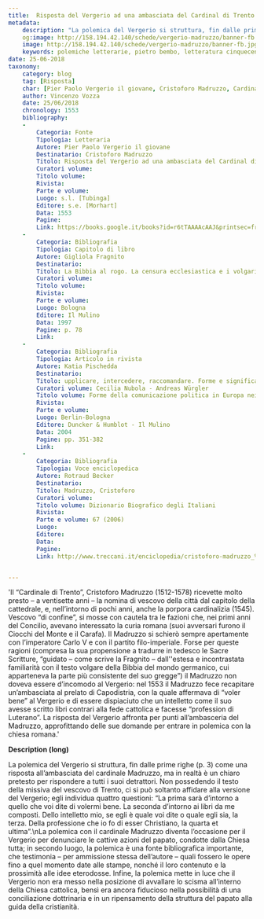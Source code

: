 ```yaml
---
title:  Risposta del Vergerio ad una ambasciata del Cardinal di Trento
metadata:
	description: "La polemica del Vergerio si struttura, fin dalle prime righe (p. 3) come una risposta all’ambasciata del cardinale Madruzzo"
	og:image: http://158.194.42.140/schede/vergerio-madruzzo/banner-fb.jpg
	image: http://158.194.42.140/schede/vergerio-madruzzo/banner-fb.jpg
	keywords: polemiche letterarie, pietro bembo, letteratura cinquecento
date: 25-06-2018
taxonomy:
	category: blog
    tag: [Risposta]
    char: [Pier Paolo Vergerio il giovane, Cristoforo Madruzzo, Cardinal Caetani, Giovanni Della Casa, Gherardo Busdrago, Tommaso Stella, Girolamo Muzio, Martin Lutero, Gasparo Contarini, Federico Fregoso, Jacopo Sadoleto]
    author: Vincenzo Vozza
    date: 25/06/2018
    chronology: 1553
    bibliography:
    -
        Categoria: Fonte
        Tipologia: Letteraria
        Autore: Pier Paolo Vergerio il giovane
        Destinatario: Cristoforo Madruzzo
        Titolo: Risposta del Vergerio ad una ambasciata del Cardinal di Trento
        Curatori volume: 
        Titolo volume: 
        Rivista: 
        Parte e volume: 
        Luogo: s.l. [Tubinga]
        Editore: s.e. [Morhart]
        Data: 1553
        Pagine: 
        Link: https://books.google.it/books?id=r6tTAAAAcAAJ&printsec=frontcover&hl=it&source=gbs_ge_summary_r&cad=0#v=onepage&q&f=false
    -
        Categoria: Bibliografia
        Tipologia: Capitolo di libro
        Autore: Gigliola Fragnito
        Destinatario: 
        Titolo: La Bibbia al rogo. La censura ecclesiastica e i volgarizzamenti della Scrittura (1471-1605)
        Curatori volume: 
        Titolo volume: 
        Rivista: 
        Parte e volume: 
        Luogo: Bologna
        Editore: Il Mulino
        Data: 1997
        Pagine: p. 78
        Link: 
    -
        Categoria: Bibliografia
        Tipologia: Articolo in rivista
        Autore: Katia Pischedda
        Destinatario: 
        Titolo: upplicare, intercedere, raccomandare. Forme e significati del chiedere nella corrispondenza di Cristoforo Madruzzo (1539-1567)
        Curatori volume: Cecilia Nubola - Andreas Würgler
        Titolo volume: Forme della comunicazione politica in Europa nei sec. XV-XVIII. Atti del Convegno, Trento, 2001
        Rivista: 
        Parte e volume: 
        Luogo: Berlin-Bologna
        Editore: Duncker & Humblot - Il Mulino
        Data: 2004
        Pagine: pp. 351-382
        Link: 
    -
        Categoria: Bibliografia
        Tipologia: Voce enciclopedica
        Autore: Rotraud Becker
        Destinatario: 
        Titolo: Madruzzo, Cristoforo
        Curatori volume: 
        Titolo volume: Dizionario Biografico degli Italiani
        Rivista: 
        Parte e volume: 67 (2006)
        Luogo: 
        Editore: 
        Data: 
        Pagine: 
        Link: http://www.treccani.it/enciclopedia/cristoforo-madruzzo_%28Dizionario-Biografico%29/


---
```


'Il “Cardinale di Trento”, Cristoforo Madruzzo (1512-1578) ricevette molto presto – a ventisette anni – la nomina di vescovo della città dal capitolo della cattedrale, e, nell’intorno di pochi anni, anche la porpora cardinalizia (1545). Vescovo “di confine”, si mosse con cautela tra le fazioni che, nei primi anni del Concilio, avevano interessato la curia romana (suoi avversari furono il Ciocchi del Monte e il Carafa). Il Madruzzo si schierò sempre apertamente con l’imperatore Carlo V e con il partito filo-imperiale. Forse per queste ragioni (compresa la sua propensione a tradurre in tedesco le Sacre Scritture, “guidato – come scrive la Fragnito – dall''estesa e incontrastata familiarità con il testo volgare della Bibbia del mondo germanico, cui apparteneva la parte più consistente del suo gregge”) il Madruzzo non doveva essere d’incomodo al Vergerio: nel 1553 il Madruzzo fece recapitare un’ambasciata al prelato di Capodistria, con la quale affermava di “voler bene” al Vergerio e di essere dispiaciuto che un intelletto come il suo avesse scritto libri contrari alla fede cattolica e facesse “profession di Luterano”. La risposta del Vergerio affronta per punti all’ambasceria del Madruzzo, approfittando delle sue domande per entrare in polemica con la chiesa romana.'

**Description (long)**

La polemica del Vergerio si struttura, fin dalle prime righe (p. 3) come una risposta all’ambasciata del cardinale Madruzzo, ma in realtà è un chiaro pretesto per rispondere a tutti i suoi detrattori. Non possedendo il testo della missiva del vescovo di Trento, ci si può soltanto affidare alla versione del Vergerio; egli individua quattro questioni: “La prima sarà d’intorno a quello che voi dite di volermi bene. La seconda d’intorno ai libri da me composti. Dello intelletto mio, se egli è quale voi dite o quale egli sia, la terza. Della professione che io fo di esser Christiano, la quarta et ultima”.\nLa polemica con il cardinale Madruzzo diventa l’occasione per il Vergerio per denunciare le cattive azioni del papato, condotte dalla Chiesa tutta; in secondo luogo, la polemica è una fonte bibliografica importante, che testimonia – per ammissione stessa dell’autore – quali fossero le opere fino a quel momento date alle stampe, nonché il loro contenuto e la prossimità alle idee eterodosse. Infine, la polemica mette in luce che il Vergerio non era messo nella posizione di avvallare lo scisma all’interno della Chiesa cattolica, bensì era ancora fiducioso nella possibilità di una conciliazione dottrinaria e in un ripensamento della struttura del papato alla guida della cristianità.

